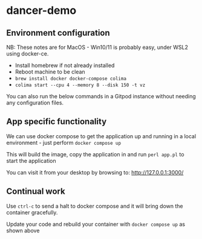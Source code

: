 # dancer-demo

## Environment configuration

NB: These notes are for MacOS - Win10/11 is probably easy, under WSL2 using docker-ce.

- Install homebrew if not already installed
- Reboot machine to be clean
- `brew install docker docker-compose colima`
- `colima start --cpu 4 --memory 8 --disk 150 -t vz`

You can also run the below commands in a Gitpod instance without needing any configuration files.

## App specific functionality

We can use docker compose to get the application up and running in a local environment - just perform `docker compose up`

This will build the image, copy the application in and run `perl app.pl` to start the application

You can visit it from your desktop by browsing to: http://127.0.0.1:3000/

## Continual work

Use `ctrl-c` to send a halt to docker compose and it will bring down the container gracefully.

Update your code and rebuild your container with `docker compose up` as shown above 
